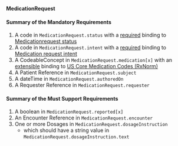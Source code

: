 **MedicationRequest**

#### Summary of the Mandatory Requirements
1.  A  code  in `MedicationRequest.status`
with a [required](http://hl7.org/fhir/R4/terminologies.html#required)
 binding to [Medicationrequest  status](http://hl7.org/fhir/ValueSet/medicationrequest-status)
1.  A  code  in `MedicationRequest.intent`
with a [required](http://hl7.org/fhir/R4/terminologies.html#required)
 binding to [Medication request  intent](http://hl7.org/fhir/ValueSet/medicationrequest-intent)
1.  A  CodeableConcept  in `MedicationRequest.medication[x]`
with an [extensible](http://hl7.org/fhir/R4/terminologies.html#extensible)
 binding to [US Core Medication Codes (RxNorm)](ValueSet-us-core-medication-codes.html)
1.  A Patient Reference  in `MedicationRequest.subject`
1.  A  dateTime  in `MedicationRequest.authoredOn`
1.  A Requester Reference  in `MedicationRequest.requester`

#### Summary of the Must Support Requirements
1.  A  boolean  in `MedicationRequest.reported[x]`
1.  An Encounter Reference  in `MedicationRequest.encounter`
1. One or more  Dosages  in `MedicationRequest.dosageInstruction`
   - which should have a  string value  in `MedicationRequest.dosageInstruction.text`